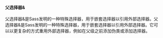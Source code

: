 #### 父选择器&
父选择器&是Sass发明的一种特殊选择器，用于嵌套选择器以引用外部选择器。父选择器&是Sass发明的一种特殊选择器，用于嵌套选择器以引用外部选择器。它可以以更复杂的方式重用外部选择器，例如在父级之前添加伪类或添加选择器。

